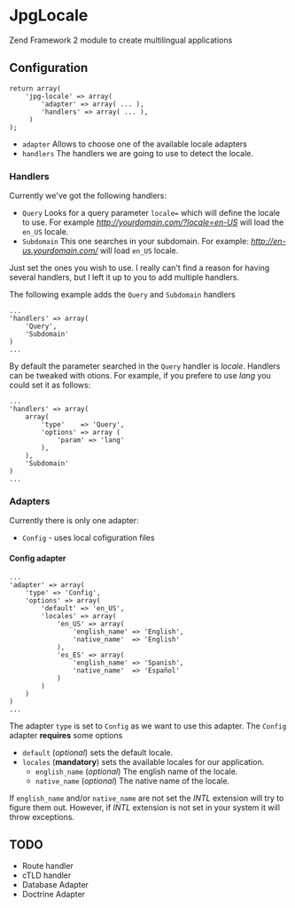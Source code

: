 # JpgLocale


Zend Framework 2 module to create multilingual applications

## Configuration

    return array(
        'jpg-locale' => array(
            'adapter' => array( ... ),
            'handlers' => array( ... ),
         )
    );

- `adapter` Allows to choose one of the available locale adapters
- `handlers` The handlers we are going to use to detect the locale.

### Handlers

Currently we've got the following handlers:

- `Query` Looks for a query parameter `locale=` which will define the locale to use. For example _http://yourdomain.com/?locale=en-US_ will load the `en_US` locale.
- `Subdomain` This one searches in your subdomain. For example: _http://en-us.yourdomain.com/_ will load `en_US` locale.

Just set the ones you wish to use. I really can't find a reason for having several handlers, but I left it up to you to add multiple handlers. 

The following example adds the `Query` and `Subdomain` handlers

    ...
    'handlers' => array(
        'Query',
		'Subdomain'
    )
    ...

By default the parameter searched in the `Query` handler is _locale_. Handlers can be tweaked with otions. For example, if you prefere to use _lang_ you could set it as follows:

    ...
    'handlers' => array(
        array(
            'type'    => 'Query',
            'options' => array (
                'param' => 'lang'
            ),
        ),
		'Subdomain'
    )
    ...

### Adapters
Currently there is only one adapter:

- `Config` - uses local cofiguration files

#### Config adapter

    ...
    'adapter' => array(
        'type' => 'Config',
        'options' => array(
            'default' => 'en_US',
            'locales' => array(
                'en_US' => array(
                    'english_name' => 'English',
                    'native_name'  => 'English'
                ),
                'es_ES' => array(
                    'english_name' => 'Spanish',
                    'native_name'  => 'Español'
                )
            )
        )
    )
    ...

The adapter `type` is set to `Config` as we want to use this adapter. The `Config` adapter **requires** some options

- `default` (_optional_) sets the default locale. 
- `locales` (**mandatory**) sets the available locales for our application. 
    - `english_name` (_optional_) The english name of the locale.
    - `native_name` (_optional_) The native name of the locale.

If `english_name` and/or `native_name` are not set the _INTL_ extension will try to figure them out. However, if _INTL_ extension is not set in your system it will throw exceptions.


## TODO

- Route handler
- cTLD handler
- Database Adapter
- Doctrine Adapter